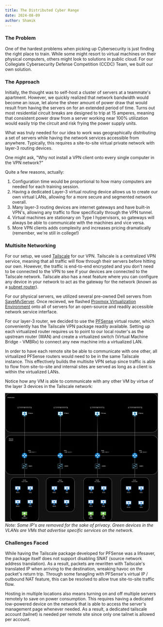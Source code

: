 ```yaml
---
title: The Distributed Cyber Range
date: 2024-08-09
author: Shamik
---
```


### The Problem

One of the hardest problems when picking up Cybersecurity is just finding the right place to train. While some might resort to virtual machines on their physical computers, others might look to solutions in public cloud. For our Collegiate Cybersecurity Defense Competition (CCDC) Team, we built our own solution.

### The Approach

Initially, the thought was to self-host a cluster of servers at a teammate's apartment. However, we quickly realized that network bandwidth would become an issue, let alone the sheer amount of power draw that would result from having the servers on for an extended period of time. Turns out most residential circuit breaks are designed to trip at 15 amperes, meaning that consistent power draw from a server working near 100% utilization would easily trip the circuit and risk frying the power supply units. 

What was truly needed for our idea to work was geographically distributing a set of servers while having the network services accessible from anywhere. Typically, this requires a site-to-site virtual private network with layer-3 routing devices.

One might ask, "Why not install a VPN client onto every single computer in the VPN network?"

Quite a few reasons, actually: 
1. Configuration time would be proportional to how many computers are needed for each training session.
2. Having a dedicated Layer-3 virtual routing device allows us to create our own virtual LANs, allowing for a more secure and segmented network overall.
3. Many layer-3 routing devices are internet gateways and have built-in VPN's, allowing any traffic to flow specifically through the VPN tunnel.
4. Virtual machines are stationary on Type I hypervisors, so gateways will always be able to communicate with the machines and vice versa.
5. More VPN clients adds complexity and increases pricing dramatically (remember, we're still in college!)

### Multisite Networking

For our setup, we used [Tailscale](https://tailscale.com/) for our VPN. Tailscale is a centralized VPN service, meaning that all traffic will flow through their servers before hitting our own. However, the traffic is end-to-end encrypted and you don't need to be connected to the VPN to see if your devices are connected to the Tailscale network. Tailscale also has a neat feature where you can configure any device in your network to act as the gateway for the network (known as a [subnet router](https://tailscale.com/kb/1019/subnets)).

For our physical servers, we utilized several pre-owned Dell servers from [SaveMyServer](https://savemyserver.com/). Once recieved, we flashed [Proxmox Virtualization Environment](https://www.proxmox.com/en/proxmox-virtual-environment/overview) onto all of servers for an open-source and readily accessible network service interface. 

For our layer-3 router, we decided to use the [PFSense](https://www.pfsense.org/) virtual router, which conveniently has the Tailscale VPN package readily available. Setting up each virtualized router requires us to point to our local router's as the upstream router (WAN) and create a virtualized switch (Virtual Machine Bridge - VMBRx) to connect any new machine into a virtualized LAN. 

In order to have each remote site be able to communicate with one other, all virtualized PFSense routers would need to be in the same Tailscale instance. This effectively builds the multisite VPN setup since traffic is able to flow from site-to-site and internal sites are served as long as a client is within the virtualized LANs.

Notice how any VM is able to communicate with any other VM by virtue of the layer 3 devices in the Tailscale network:

![Tailscale Network](/assets/img/Cyber_Range.jpg)
_Note: Some IP's are removed for the sake of privacy. Green devices in the VLANs are VMs that advertise specific services on the network._


### Challenges Faced

While having the Tailscale package developed for PFSense was a lifesaver, the package itself does not support disabling SNAT (source network address translation). As a result, packets are rewritten with Tailscale's translated IP when arriving to the destination, wreaking havoc on the packet's return trip. Through some fanagling with PFSense's virtual IP / outbound NAT feature, this can be resolved to allow true site-to-site traffic flow.

Hosting in multiple locations also means turning on and off multiple servers remotely to save on power consumption. This requires having a dedicated low-powered device on the network that is able to access the server's management page whenever needed. As a result, a dedicated tailscale account (tailnet) is needed per remote site since only one tailnet is allowed per account.